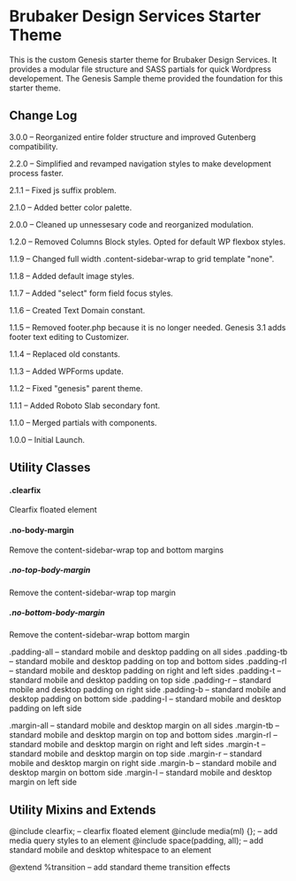 # Brubaker Design Services Starter Theme

This is the custom Genesis starter theme for Brubaker Design Services. It provides a modular file structure and SASS partials for quick Wordpress developement. The Genesis Sample theme provided the foundation for this starter theme.

## Change Log
3.0.0 – Reorganized entire folder structure and improved Gutenberg compatibility.

2.2.0 – Simplified and revamped navigation styles to make development process faster.

2.1.1 – Fixed js suffix problem.

2.1.0 – Added better color palette.

2.0.0 – Cleaned up unnessesary code and reorganized modulation.

1.2.0 – Removed Columns Block styles. Opted for default WP flexbox styles.

1.1.9 – Changed full width .content-sidebar-wrap to grid template "none".

1.1.8 – Added default image styles.

1.1.7 – Added "select" form field focus styles.

1.1.6 – Created Text Domain constant.

1.1.5 – Removed footer.php because it is no longer needed. Genesis 3.1 adds footer text editing to Customizer.

1.1.4 – Replaced old constants.

1.1.3 – Added WPForms update.

1.1.2 – Fixed "genesis" parent theme.

1.1.1 – Added Roboto Slab secondary font.

1.1.0 – Merged partials with components.

1.0.0 – Initial Launch.

## Utility Classes
#### .clearfix
Clearfix floated element
#### .no-body-margin
Remove the content-sidebar-wrap top and bottom margins
##### .no-top-body-margin
Remove the content-sidebar-wrap top margin
##### .no-bottom-body-margin
Remove the content-sidebar-wrap bottom margin

.padding-all            – standard mobile and desktop padding on all sides
.padding-tb             – standard mobile and desktop padding on top and bottom sides
.padding-rl             – standard mobile and desktop padding on right and left sides
.padding-t              – standard mobile and desktop padding on top side
.padding-r              – standard mobile and desktop padding on right side
.padding-b              – standard mobile and desktop padding on bottom side
.padding-l              – standard mobile and desktop padding on left side

.margin-all            – standard mobile and desktop margin on all sides
.margin-tb             – standard mobile and desktop margin on top and bottom sides
.margin-rl             – standard mobile and desktop margin on right and left sides
.margin-t              – standard mobile and desktop margin on top side
.margin-r              – standard mobile and desktop margin on right side
.margin-b              – standard mobile and desktop margin on bottom side
.margin-l              – standard mobile and desktop margin on left side

## Utility Mixins and Extends
@include clearfix;              – clearfix floated element
@include media(ml) {};          – add media query styles to an element
@include space(padding, all);   – add standard mobile and desktop whitespace to an element

@extend %transition             – add standard theme transition effects